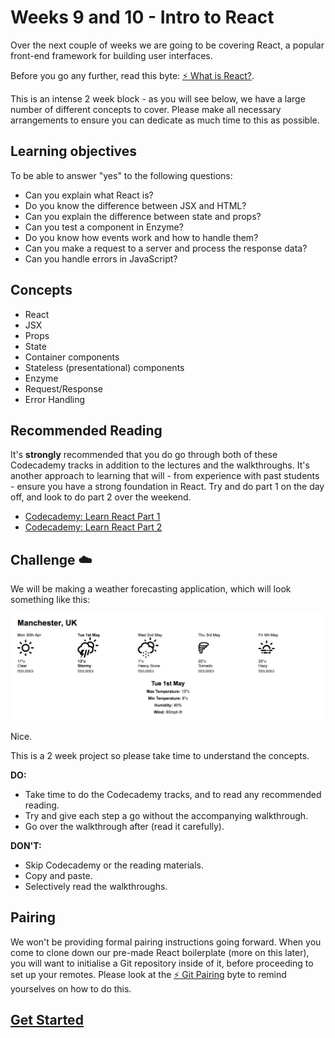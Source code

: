 # Weeks 9 and 10 - Intro to React

Over the next couple of weeks we are going to be covering React, a popular front-end framework for building user interfaces.

Before you go any further, read this byte: [:zap: What is React?](../bytes/react/what-is-react.md).

This is an intense 2 week block - as you will see below, we have a large number of different concepts to cover. Please make all necessary arrangements to ensure you can dedicate as much time to this as possible.

## Learning objectives

To be able to answer "yes" to the following questions:

- Can you explain what React is?
- Do you know the difference between JSX and HTML?
- Can you explain the difference between state and props?
- Can you test a component in Enzyme?
- Do you know how events work and how to handle them?
- Can you make a request to a server and process the response data?
- Can you handle errors in JavaScript?

## Concepts
- React
- JSX
- Props
- State
- Container components
- Stateless (presentational) components
- Enzyme
- Request/Response
- Error Handling

## Recommended Reading

It's **strongly** recommended that you do go through both of these Codecademy tracks in addition to the lectures and the walkthroughs. It's another approach to learning that will - from experience with past students - ensure you have a strong foundation in React. Try and do part 1 on the day off, and look to do part 2 over the weekend.

* [Codecademy: Learn React Part 1](https://www.codecademy.com/learn/react-101)
* [Codecademy: Learn React Part 2](https://www.codecademy.com/learn/react-102)

## Challenge :cloud:

We will be making a weather forecasting application, which will look something like this:

![App](images/app.png "App")

Nice.

This is a 2 week project so please take time to understand the concepts.

**DO:**
* Take time to do the Codecademy tracks, and to read any recommended reading.
* Try and give each step a go without the accompanying walkthrough.
* Go over the walkthrough after (read it carefully).

**DON'T:**
* Skip Codecademy or the reading materials.
* Copy and paste.
* Selectively read the walkthroughs.

## Pairing

We won't be providing formal pairing instructions going forward. When you come to clone down our pre-made React boilerplate (more on this later), you will want to initialise a Git repository inside of it, before proceeding to set up your remotes. Please look at the [:zap: Git Pairing](../bytes/git/git-pong.md) byte to remind yourselves on how to do this.

## [Get Started](contents.md)
